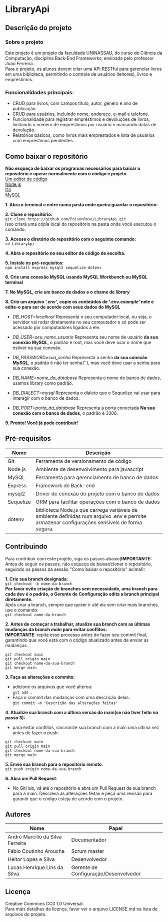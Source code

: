 # LibraryApi

## Descrição do projeto
### Sobre o projeto
Este projeto é um projeto da faculdade UNINASSAU, do curso de Ciência da Computação, disciplina Back-End Frameworks, ensinada pelo professor João Ferreira.  
Para o projeto, os alunos devem criar uma API RESTful para gerenciar livros em uma biblioteca, permitindo o controle de usuários (leitores), livros e empréstimos.

### Funcionalidades principais:
- CRUD para livros, com campos título, autor, gênero e ano de publicação.
- CRUD para usuários, incluindo nome, endereço, e-mail e telefone.
- Funcionalidade para registrar empréstimos e devoluções de livros, limitando o número de empréstimos por usuário e marcando datas de devolução.
- Relatórios básicos, como livros mais emprestados e lista de usuários com empréstimos pendentes.

## Como baixar o repositório

**Não esqueça de baixar os programas necessários para baixar o repositório e operar normalmente com o código e projeto.**  
[Um editor de código](https://code.visualstudio.com/)  
[Node.js](https://nodejs.org/pt)  
[Git](https://git-scm.com/downloads)  
[MySQL](https://www.mysql.com/downloads/)

**1. Abra o terminal e entre numa pasta onde queira guardar o repositório:**  

**2. Clone o repositório:**   
    `git clone https://github.com/PoisonRose/LibraryApi.git`  
   Isso criará uma cópia local do repositório na pasta onde você executou o comando.  
   
**3. Acesse o diretório do repositório com o seguinte comando:**  
    `cd LibraryApi`

**4. Abra o repositório no seu editor de código de escolha.**  

**5. Instale os pré-requisitos:**  
`npm install express mysql2 sequelize dotenv`  

**6. Crie uma conexão MySQL usando MySQL Workbench ou MySQL terminal**

**7. No MySQL, crie um banco de dados e o chame de *library***

**8. Crie um arquivo *'.env'*, copie os conteúdos de *'.env.example'* nele e edite-o para ser de acordo com seus dados do MySQL**

- *DB_HOST=localhost* Representa o seu computador local, ou seja, o servidor vai rodar diretamente no seu computador e só pode ser acessado por computadores ligados a ele.  

- *DB_USER=seu_nome_usuario* Representa seu nome de usuário **da sua conexão MySQL**, o padrão é root, mas você deve usar o nome que estiver na sua conexão.

- *DB_PASSWORD=sua_senha* Representa a senha **da sua conexão MySQL**, o padrão é não ter senha(''), mas você deve usar a senha para sua conexão.

- *DB_NAME=nome_da_database*  Representa o nome do banco de dados, usamos library como padrão.

- *DB_DIALECT=mysql*  Representa o dialeto que o Sequelize vai usar para interagir com o banco de dados.

- *DB_PORT=porta_da_database* Representa a porta conectada **Na sua conexão com o banco de dados**, o padrão é 3306.

**9. Pronto! Você já pode contribuir!**

## Pré-requisitos
| Nome | Descrição |  
|----- | -------|
| Git | Ferramenta de versionamento de código |  |
| Node.js | Ambiente de desenvolvimento para javascript | 
| MySQL | Ferramenta para gerenciamento de banco de dados |  
| Express | Framework de Back-end |  
| mysql2 | Driver de conexão do projeto com o banco de dados |  
| Sequelize | ORM para facilitar operações com o banco de dados |  
| dotenv | biblioteca Node.js que carrega variáveis de ambiente  definidas num arquivo .env e permite armazenar configurações sensíveis de forma segura. |


## Contribuindo
Para contribuir com este projeto, siga os passos abaixo(**IMPORTANTE:** Antes de seguir os passos, não esqueça de baixar/clonar o repositório, seguindo os passos da sessão "Como baixar o repositório" acima!):  

**1. Crie sua branch designada:**  
`git checkout -b nome-da-branch`  
**Por favor evite criação de branches sem necessidade, uma branch para cada dev é o padrão, o Gerente de Configuração edita a branch principal diretamente.**  
Após criar a branch, sempre que quiser ir até ela sem criar mais branches, use o comando:  
`git checkout nome-da-branch`

**2. Antes de começar a trabalhar, atualize sua branch com as últimas mudanças da branch *main* para evitar conflitos:**  
**IMPORTANTE**: repita esse processo antes de fazer seu commit final, garantindo que você está com o código atualizado antes de enviar as mudanças.

```
git checkout main
git pull origin main
git checkout nome-da-sua-branch
git merge main  
```

**3. Faça as alterações e commits:**
 - adicione os arquivos que você alterou:  
 `git add .`
 - Faça o commit das mudanças com uma descrição delas:  
 `git commit -m "Descrição das alterações feitas"`

**4. Atualize sua branch com a última versão do main(se não tiver feito no passo 3):**
- para evitar conflitos, sincronize sua branch com a main uma última vez antes de fazer o push:
```
git checkout main
git pull origin main
git checkout nome-da-sua-branch
git merge main
```

**5. Envie sua branch para o repositório remoto**:  
`git push origin nome-da-sua-branch`

**6. Abra um Pull Request**:
- No GitHub, vá até o repositório e abra um Pull Request de sua branch para a main. Descreva as alterações feitas e peça uma revisão para garantir que o código esteja de acordo com o projeto.

## Autores

| Nome | Papel |
| ----------- | ----------- |
| André Marcilio da Silva Ferreira | Documentador |  
| Fábio Coutinho Aroucha | Scrum master |
| Heitor Lopes e Silva | Desenvolvedor |
| Lucas Henrique Lins da Silva | Gerente de Configuração/Desenvolvedor |

## Licença

Creative Commons CC0 1.0 Universal.  
Para mais detalhes da licença, favor ver o arquivo LICENSE.md na lista de arquivos do projeto.
